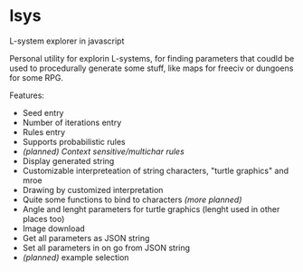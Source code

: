 lsys
====

L-system explorer in javascript

Personal utility for explorin L-systems, for finding parameters that coudld be
used to procedurally generate some stuff, like maps for freeciv or dungoens for
some RPG.

Features:
  * Seed entry
  * Number of iterations entry
  * Rules entry
  * Supports probabilistic rules
  * *(planned) Context sensitive/multichar rules*
  * Display generated string
  * Customizable interpreteation of string characters, "turtle graphics" and mroe
  * Drawing by customized interpretation
  * Quite some functions to bind to characters *(more planned)*
  * Angle and lenght parameters for turtle graphics (lenght used in other places too)
  * Image download
  * Get all parameters as JSON string
  * Set all parameters in on go from JSON string
  * *(planned)* example selection
